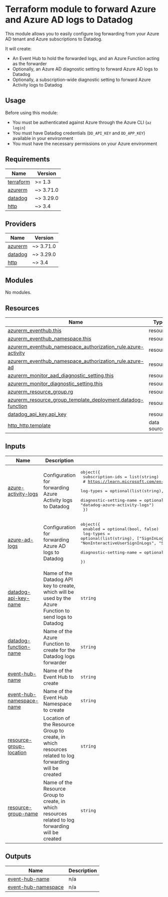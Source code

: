 # Terraform module to forward Azure and Azure AD logs to Datadog

This module allows you to easily configure log forwarding from your Azure AD tenant and Azure subscriptions to Datadog.

It will create:
- An Event Hub to hold the forwarded logs, and an Azure Function acting as the forwarder
- Optionally, an Azure AD diagnostic setting to forward Azure AD logs to Datadog
- Optionally, a subscription-wide diagnostic setting to forward Azure Activity logs to Datadog

## Usage

Before using this module:

- You must be authenticated against Azure through the Azure CLI (`az login`)
- You must have Datadog credentials (`DD_API_KEY` and `DD_APP_KEY`) available in your environment
- You must have the necessary permissions on your Azure environment

<!-- BEGIN_TF_DOCS -->
## Requirements

| Name | Version |
|------|---------|
| <a name="requirement_terraform"></a> [terraform](#requirement\_terraform) | >= 1.3 |
| <a name="requirement_azurerm"></a> [azurerm](#requirement\_azurerm) | ~> 3.71.0 |
| <a name="requirement_datadog"></a> [datadog](#requirement\_datadog) | ~> 3.29.0 |
| <a name="requirement_http"></a> [http](#requirement\_http) | ~> 3.4 |

## Providers

| Name | Version |
|------|---------|
| <a name="provider_azurerm"></a> [azurerm](#provider\_azurerm) | ~> 3.71.0 |
| <a name="provider_datadog"></a> [datadog](#provider\_datadog) | ~> 3.29.0 |
| <a name="provider_http"></a> [http](#provider\_http) | ~> 3.4 |

## Modules

No modules.

## Resources

| Name | Type |
|------|------|
| [azurerm_eventhub.this](https://registry.terraform.io/providers/hashicorp/azurerm/latest/docs/resources/eventhub) | resource |
| [azurerm_eventhub_namespace.this](https://registry.terraform.io/providers/hashicorp/azurerm/latest/docs/resources/eventhub_namespace) | resource |
| [azurerm_eventhub_namespace_authorization_rule.azure-activity](https://registry.terraform.io/providers/hashicorp/azurerm/latest/docs/resources/eventhub_namespace_authorization_rule) | resource |
| [azurerm_eventhub_namespace_authorization_rule.azure-ad](https://registry.terraform.io/providers/hashicorp/azurerm/latest/docs/resources/eventhub_namespace_authorization_rule) | resource |
| [azurerm_monitor_aad_diagnostic_setting.this](https://registry.terraform.io/providers/hashicorp/azurerm/latest/docs/resources/monitor_aad_diagnostic_setting) | resource |
| [azurerm_monitor_diagnostic_setting.this](https://registry.terraform.io/providers/hashicorp/azurerm/latest/docs/resources/monitor_diagnostic_setting) | resource |
| [azurerm_resource_group.rg](https://registry.terraform.io/providers/hashicorp/azurerm/latest/docs/resources/resource_group) | resource |
| [azurerm_resource_group_template_deployment.datadog-function](https://registry.terraform.io/providers/hashicorp/azurerm/latest/docs/resources/resource_group_template_deployment) | resource |
| [datadog_api_key.api_key](https://registry.terraform.io/providers/DataDog/datadog/latest/docs/resources/api_key) | resource |
| [http_http.template](https://registry.terraform.io/providers/hashicorp/http/latest/docs/data-sources/http) | data source |

## Inputs

| Name | Description | Type | Default | Required |
|------|-------------|------|---------|:--------:|
| <a name="input_azure-activity-logs"></a> [azure-activity-logs](#input\_azure-activity-logs) | Configuration for forwarding Azure Activity logs to Datadog | <pre>object({<br>    subscription-ids = list(string)<br>    # https://learn.microsoft.com/en-us/azure/azure-monitor/essentials/activity-log-schema?WT.mc_id=Portal-Microsoft_Azure_Monitoring#categories<br>    log-types               = optional(list(string), ["Administrative"])<br>    diagnostic-setting-name = optional(string, "datadog-azure-activity-logs")<br>  })</pre> | n/a | yes |
| <a name="input_azure-ad-logs"></a> [azure-ad-logs](#input\_azure-ad-logs) | Configuration for forwarding Azure AD logs to Datadog | <pre>object({<br>    enabled                 = optional(bool, false)<br>    log-types               = optional(list(string), ["SignInLogs", "AuditLogs", "NonInteractiveUserSignInLogs", "ServicePrincipalSignInLogs"])<br>    diagnostic-setting-name = optional(string, "datadog-azure-ad-logs")<br>  })</pre> | n/a | yes |
| <a name="input_datadog-api-key-name"></a> [datadog-api-key-name](#input\_datadog-api-key-name) | Name of the Datadog API key to create, which will be used by the Azure Function to send logs to Datadog | `string` | `"azure-inttegration"` | no |
| <a name="input_datadog-function-name"></a> [datadog-function-name](#input\_datadog-function-name) | Name of the Azure Function to create for the Datadog logs forwarder | `string` | `"datadog-logs-forwarder"` | no |
| <a name="input_event-hub-name"></a> [event-hub-name](#input\_event-hub-name) | Name of the Event Hub to create | `string` | `"azure-logs-to-datadog"` | no |
| <a name="input_event-hub-namespace-name"></a> [event-hub-namespace-name](#input\_event-hub-namespace-name) | Name of the Event Hub Namespace to create | `string` | `"datadog-integration"` | no |
| <a name="input_resource-group-location"></a> [resource-group-location](#input\_resource-group-location) | Location of the Resource Group to create, in which resources related to log forwarding will be created | `string` | `"west europe"` | no |
| <a name="input_resource-group-name"></a> [resource-group-name](#input\_resource-group-name) | Name of the Resource Group to create, in which resources related to log forwarding will be created | `string` | `"datadog-integration"` | no |

## Outputs

| Name | Description |
|------|-------------|
| <a name="output_event-hub-name"></a> [event-hub-name](#output\_event-hub-name) | n/a |
| <a name="output_event-hub-namespace"></a> [event-hub-namespace](#output\_event-hub-namespace) | n/a |
<!-- END_TF_DOCS -->